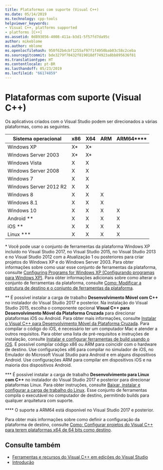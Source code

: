 ```yaml
---
title: Plataformas com suporte (Visual C++)
ms.date: 05/14/2019
ms.technology: cpp-tools
helpviewer_keywords:
- Visual C++, platforms supported
- platforms [C++]
ms.assetid: 0d893056-4008-411a-b3d1-5f57fd7da95c
author: mikeblome
ms.author: mblome
ms.openlocfilehash: 950f62b4cbf1255af97f1f4950bab03c58c2ceba
ms.sourcegitcommit: bde3279f70432f819018df74923a8bb895636f81
ms.translationtype: HT
ms.contentlocale: pt-BR
ms.lasthandoff: 05/23/2019
ms.locfileid: "66174859"
---
```

# <a name="supported-platforms-visual-c"></a>Plataformas com suporte (Visual C++)

Os aplicativos criados com o Visual Studio podem ser direcionados a várias plataformas, como as seguintes.

|Sistema operacional|x86|X64|ARM|ARM64\*\*\*\*|
|----------------------|---------|---------|---------|---------|
|Windows XP|X\*|X\*|||
|Windows Server 2003|X\*|X\*|||
|Windows Vista|X|X|||
|Windows Server 2008|X|X|||
|Windows 7|X|X|||
|Windows Server 2012 R2|X|X|||
|Windows 8|X|X|X||
|Windows 8.1|X|X|X||
|Windows 10|X|X|X|X|
|Android \*\*|X|X|X|X|
|iOS \*\*|X|X|X|X|
|Linux \*\*\*|X|X|X|X|

\* Você pode usar o conjunto de ferramentas da plataforma Windows XP incluído no Visual Studio 2017, no Visual Studio 2015, no Visual Studio 2013 e no Visual Studio 2012 com a Atualização 1 ou posteriores para criar projetos do Windows XP e do Windows Server 2003. Para obter informações sobre como usar esse conjunto de ferramentas da plataforma, consulte [Configuring Programs for Windows XP (Configurando programas para Windows XP)](../build/configuring-programs-for-windows-xp.md). Para obter informações adicionais sobre como alterar o conjunto de ferramentas da plataforma, consulte [Como: Modificar a estrutura de destino e o conjunto de ferramentas da plataforma](../build/how-to-modify-the-target-framework-and-platform-toolset.md).

\*\* É possível instalar a carga de trabalho **Desenvolvimento Móvel com C++** no instalador do Visual Studio 2017 e posterior. Na instalação do Visual Studio 2015, escolha o componente opcional **Visual C++ para Desenvolvimento Móvel da Plataforma Cruzada** para direcionar plataformas iOS ou Android. Para obter mais informações, consulte [Instalar o Visual C++ para Desenvolvimento Móvel da Plataforma Cruzada](/visualstudio/cross-platform/install-visual-cpp-for-cross-platform-mobile-development). Para compilar o código do iOS, é necessário ter um computador Mac e atender a outros requisitos. Para obter uma lista de pré-requisitos e instruções de instalação, consulte [Instalar e configurar ferramentas de build usando o iOS](/visualstudio/cross-platform/install-and-configure-tools-to-build-using-ios). É possível compilar código x86 ou ARM para coincidir com o hardware de destino. Use configurações x86 para compilar no simulador de iOS, no Emulador do Microsoft Visual Studio para Android e em alguns dispositivos Android. Use configurações ARM para compilar em dispositivos iOS e na maioria dos dispositivos Android.

\*\*\* É possível instalar a carga de trabalho **Desenvolvimento para Linux com C++** no instalador do Visual Studio 2017 e posterior para direcionar plataformas Linux. Para obter instruções, consulte [Baixar, instalar e configurar a carga de trabalho do Linux](../linux/download-install-and-setup-the-linux-development-workload.md). Esse conjunto de ferramentas compila o executável no computador de destino, permitindo builds para qualquer arquitetura com suporte.

\*\*\*\* O suporte a ARM64 está disponível no Visual Studio 2017 e posterior.

Para obter mais informações sobre como definir a configuração da plataforma de destino, consulte [Como: Configurar projetos do Visual C++ para terem plataformas x64 de 64 bits como destino](../build/how-to-configure-visual-cpp-projects-to-target-64-bit-platforms.md).

## <a name="see-also"></a>Consulte também

- [Ferramentas e recursos do Visual C++ em edições do Visual Studio](visual-cpp-tools-and-features-in-visual-studio-editions.md)
- [Introdução](/visualstudio/ide/getting-started-with-cpp-in-visual-studio)
